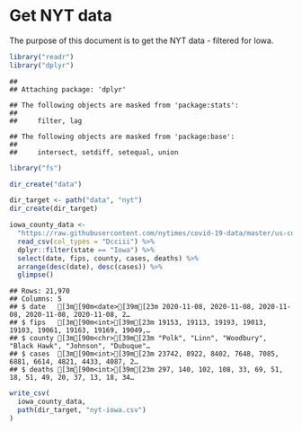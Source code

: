 Get NYT data
================

The purpose of this document is to get the NYT data - filtered for Iowa.

``` r
library("readr")
library("dplyr")
```

    ## 
    ## Attaching package: 'dplyr'

    ## The following objects are masked from 'package:stats':
    ## 
    ##     filter, lag

    ## The following objects are masked from 'package:base':
    ## 
    ##     intersect, setdiff, setequal, union

``` r
library("fs")
```

``` r
dir_create("data")

dir_target <- path("data", "nyt")
dir_create(dir_target)
```

``` r
iowa_county_data <- 
  "https://raw.githubusercontent.com/nytimes/covid-19-data/master/us-counties.csv" %>%
  read_csv(col_types = "Dcciii") %>%
  dplyr::filter(state == "Iowa") %>%
  select(date, fips, county, cases, deaths) %>%
  arrange(desc(date), desc(cases)) %>%
  glimpse()
```

    ## Rows: 21,970
    ## Columns: 5
    ## $ date   [3m[90m<date>[39m[23m 2020-11-08, 2020-11-08, 2020-11-08, 2020-11-08, 2020-11-08, 2…
    ## $ fips   [3m[90m<int>[39m[23m 19153, 19113, 19193, 19013, 19103, 19061, 19163, 19169, 19049,…
    ## $ county [3m[90m<chr>[39m[23m "Polk", "Linn", "Woodbury", "Black Hawk", "Johnson", "Dubuque"…
    ## $ cases  [3m[90m<int>[39m[23m 23742, 8922, 8402, 7648, 7085, 6881, 6614, 4821, 4433, 4087, 2…
    ## $ deaths [3m[90m<int>[39m[23m 297, 140, 102, 108, 33, 69, 51, 18, 51, 49, 20, 37, 13, 18, 34…

``` r
write_csv(
  iowa_county_data,
  path(dir_target, "nyt-iowa.csv")
)
```
